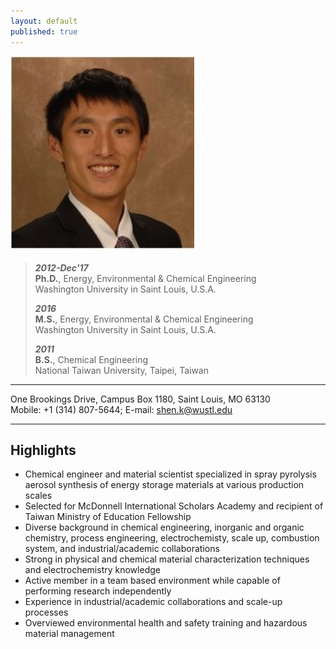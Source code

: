 ```yaml
---
layout: default
published: true
---
```


<img class="profile-picture" src="/pictures/profilePic.png">

>**_2012-Dec&#39;17_**  
>**Ph.D.**, Energy, Environmental &amp; Chemical Engineering                     
>Washington University in Saint Louis, U.S.A.
>
>**_2016_**      
>**M.S.**, Energy, Environmental &amp; Chemical Engineering                
>Washington University in Saint Louis, U.S.A. 
>
>**_2011_**  
>**B.S.**, Chemical Engineering                                                               
>National Taiwan University, Taipei, Taiwan

---

One Brookings Drive, Campus Box 1180, Saint Louis, MO 63130  
Mobile: +1 (314) 807-5644; E-mail: [shen.k@wustl.edu](mailto:shen.k@wustl.edu)

---
## Highlights
- Chemical engineer and material scientist specialized in spray pyrolysis aerosol synthesis of energy storage materials at various production scales
- Selected for McDonnell International Scholars Academy and recipient of Taiwan Ministry of Education Fellowship
- Diverse background in chemical engineering, inorganic and organic chemistry, process engineering, electrochemisty, scale up, combustion system, and industrial/academic collaborations
- Strong in physical and chemical material characterization techniques and electrochemistry knowledge
- Active member in a team based environment while capable of performing research independently
- Experience in industrial/academic collaborations and scale-up processes
- Overviewed environmental health and safety training and hazardous material management
